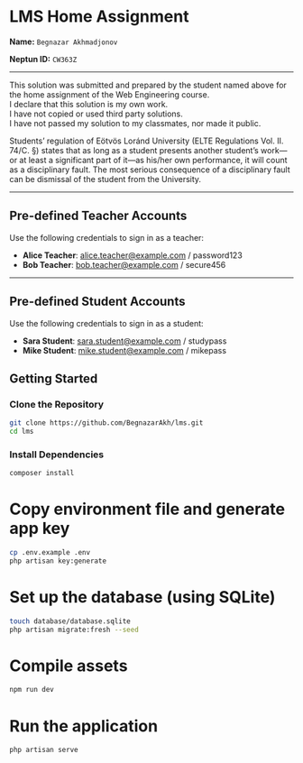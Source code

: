 # LMS Home Assignment

**Name:** `Begnazar Akhmadjonov`

**Neptun ID:** `CW363Z`

---

This solution was submitted and prepared by the student named above for the home assignment of the Web Engineering course.  
I declare that this solution is my own work.  
I have not copied or used third party solutions.  
I have not passed my solution to my classmates, nor made it public.  

Students’ regulation of Eötvös Loránd University (ELTE Regulations Vol. II. 74/C. §) states that as long as a student presents another student’s work—or at least a significant part of it—as his/her own performance, it will count as a disciplinary fault. The most serious consequence of a disciplinary fault can be dismissal of the student from the University.

---

## Pre-defined Teacher Accounts

Use the following credentials to sign in as a teacher:

- **Alice Teacher**: alice.teacher@example.com / password123  
- **Bob Teacher**: bob.teacher@example.com / secure456

---

## Pre-defined Student Accounts

Use the following credentials to sign in as a student:

- **Sara Student**: sara.student@example.com / studypass
- **Mike Student**: mike.student@example.com / mikepass


## Getting Started

### Clone the Repository

```bash
git clone https://github.com/BegnazarAkh/lms.git
cd lms

```

### Install Dependencies

```bash
composer install
```
# Copy environment file and generate app key

```bash
cp .env.example .env
php artisan key:generate
```

# Set up the database (using SQLite)

```bash
touch database/database.sqlite
php artisan migrate:fresh --seed
```

# Compile assets

```bash
npm run dev
```

# Run the application

```bash
php artisan serve
```
